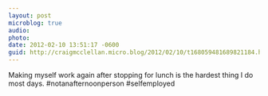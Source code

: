 ```yaml
---
layout: post
microblog: true
audio: 
photo: 
date: 2012-02-10 13:51:17 -0600
guid: http://craigmcclellan.micro.blog/2012/02/10/t168059481689821184.html
---
```

Making myself work again after stopping for lunch is the hardest thing I do most days.  #notanafternoonperson #selfemployed
